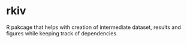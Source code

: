 # rkiv
R pakcage that helps with creation of intermediate dataset, results and figures while keeping track of dependencies 
